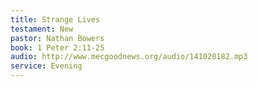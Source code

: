 ```yaml
---
title: Strange Lives
testament: New
pastor: Nathan Bowers
book: 1 Peter 2:11-25
audio: http://www.mecgoodnews.org/audio/141020182.mp3
service: Evening
---
```


